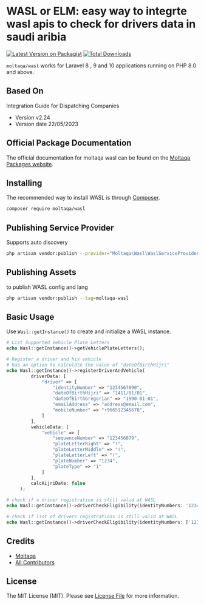 # WASL or ELM: easy way to integrte wasl apis to check for drivers data in saudi aribia

[![Latest Version on Packagist](https://img.shields.io/packagist/v/moltaqa/wasl.svg?style=flat-square)](https://packagist.org/packages/moltaqa/wasl)
[![Total Downloads](https://img.shields.io/packagist/dt/moltaqa/wasl.svg?style=flat-square)](https://packagist.org/packages/moltaqa/wasl)

`moltaqa/wasl` works for Laravel 8 , 9 and 10 applications running on PHP 8.0 and above.

## Based On
Integration Guide for Dispatching Companies
* Version v2.24
* Version date 22/05/2023

## Official Package Documentation

The official documentation for moltaqa wasl can be found on the [Moltaqa Packages website](https://pakages.moltaqa.net/docs/wasl).

## Installing

The recommended way to install WASL is through
[Composer](https://getcomposer.org/).

```bash
composer require moltaqa/wasl
```

## Publishing Service Provider
Supports auto discovery
```bash
php artisan vendor:publish --provider="Moltaqa\Wasl\WaslServiceProvider"
```

## Publishing Assets
to publish WASL config and lang

```bash
php artisan vendor:publish --tag=moltaqa-wasl
```

## Basic Usage

Use `Wasl::getInstance()` to create and initialize a WASL instance.
```php
# List Supported Vehicle Plate Letters
echo Wasl::getInstance()->getVehiclePlateLetters();

# Register a driver and his vehicle
# has an option to calculate the value of "dateOfBirthHijri" 
echo Wasl::getInstance()->registerDriverAndVehicle(
         driverData: [
             "driver" => [
                 "identityNumber" => "1234567890",
                 "dateOfBirthHijri" => "1411/01/01",
                 "dateOfBirthGregorian" => "1990-01-01",
                 "emailAddress" => "address@email.com",
                 "mobileNumber" => "+966512345678",
             ]
         ],
         vehicleData: [
             "vehicle" => [
                 "sequenceNumber" => "123456879",
                 "plateLetterRight" => "ا",
                 "plateLetterMiddle" => "ا",
                 "plateLetterLeft" => "ا",
                 "plateNumber" => "1234",
                 "plateType" => "1"
             ]
         ],
         calcHijriDate: false
     );

# check if a driver registration is still valid at WASL
echo Wasl::getInstance()->driverCheckEligibility(identityNumbers: '1234567890');

# check if list of drivers registrations is still valid at WASL
echo Wasl::getInstance()->driverCheckEligibility(identityNumbers: ['1234567890','1234567891']);
```

## Credits

- [Moltaqa](https://moltaqa.net)
- [All Contributors](../../contributors)

## License

The MIT License (MIT). Please see [License File](LICENSE.md) for more information.
